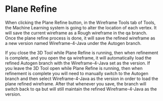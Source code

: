 # Plane Refine

When clicking the Plane Refine button, in the Wireframe Tools tab of Tools, the Machine Learning system is going to alter the location of each vertex. It will save the current wireframe as a Rough wireframe in the qa branch. Once the plane refine process is done, it will save the refined wireframe as a new version named Wireframe-4-Java under the Autogen branch.

If you close the 3D Tool while Plane Refine is running, then when refinement is complete, and you open the qa wireframe, it will automatically load the refined Autogen branch with the Wireframe-4-Java set as the version. If you leave the 3D Tool open while Plane Refine is running, then when refinement is complete you will need to manually switch to the Autogen branch and then select Wireframe-4-Java as the version in order to load the plane refined wireframe. After that whenever you save, the branch will switch back to qa but will still maintain the refined Wireframe-4-Java as the version.

